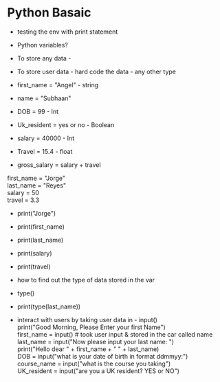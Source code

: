 # Python Basaic

- testing the env with print statement

- Python variables?
- To store any data -
- To store user data - hard code the data - any other type
- first_name = "Angel" - string
- name = "Subhaan"
- DOB = 99 - Int
- Uk_resident = yes or no - Boolean
- salary = 40000 - Int
- Travel = 15.4 - float
- gross_salary = salary + travel

first_name = "Jorge" <br/>
last_name = "Reyes"<br/>
salary = 50<br/>
travel = 3.3<br/>

- print("Jorge")
- print(first_name)
- print(last_name)
- print(salary)
- print(travel)

- how to find out the type of data stored in the var
- type()
- print(type(last_name))

- interact with users by taking user data in - input() <br/>
print("Good Morning, Please Enter your first Name")<br/>
first_name = input() # took user input & stored in the car called name<br/>
last_name = input("Now please input your last name: ")<br/>
print("Hello dear " + first_name + " " + last_name)<br/>
DOB = input("what is your date of birth in format ddmmyy:")<br/>
course_name = input("what is the course you taking")<br/>
UK_resident = input("are you a UK resident? YES or NO")<br/>
